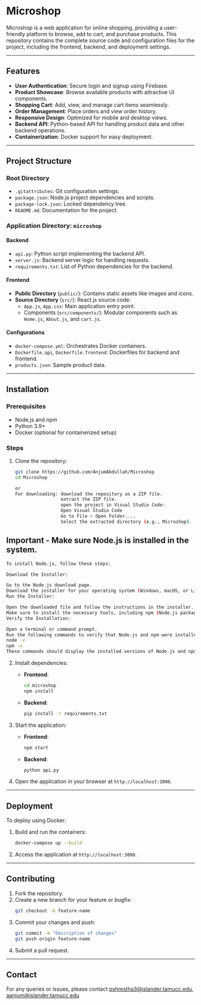 # Microshop

Microshop is a web application for online shopping, providing a user-friendly platform to browse, add to cart, and purchase products. This repository contains the complete source code and configuration files for the project, including the frontend, backend, and deployment settings.

---

## Features
- **User Authentication**: Secure login and signup using Firebase.
- **Product Showcase**: Browse available products with attractive UI components.
- **Shopping Cart**: Add, view, and manage cart items seamlessly.
- **Order Management**: Place orders and view order history.
- **Responsive Design**: Optimized for mobile and desktop views.
- **Backend API**: Python-based API for handling product data and other backend operations.
- **Containerization**: Docker support for easy deployment.

---

## Project Structure

### Root Directory
- `.gitattributes`: Git configuration settings.
- `package.json`: Node.js project dependencies and scripts.
- `package-lock.json`: Locked dependency tree.
- `README.md`: Documentation for the project.

### Application Directory: `microshop`

#### Backend
- `api.py`: Python script implementing the backend API.
- `server.js`: Backend server logic for handling requests.
- `requirements.txt`: List of Python dependencies for the backend.

#### Frontend
- **Public Directory** (`public/`): Contains static assets like images and icons.
- **Source Directory** (`src/`): React.js source code:
  - `App.js`, `App.css`: Main application entry point.
  - Components (`src/components/`): Modular components such as `Home.js`, `About.js`, and `cart.js`.

#### Configurations
- `docker-compose.yml`: Orchestrates Docker containers.
- `Dockerfile.api`, `Dockerfile.frontend`: Dockerfiles for backend and frontend.
- `products.json`: Sample product data.

---

## Installation

### Prerequisites
- Node.js and npm
- Python 3.9+
- Docker (optional for containerized setup)

### Steps
1. Clone the repository:
   ```bash
   git clone https://github.com/AnjumAbdullah/Microshop
   cd Microshop
   
   or
   For downloading: download the repository as a ZIP file.
                    extract the ZIP file.
                    open the project in Visual Studio Code:
                    Open Visual Studio Code 
                    Go to File > Open Folder....
                    Select the extracted directory (e.g., Microshop).

    ```
## Important - Make sure Node.js is installed in the system.
```sh
To install Node.js, follow these steps:

Download the Installer:

Go to the Node.js download page.
Download the installer for your operating system (Windows, macOS, or Linux).
Run the Installer:

Open the downloaded file and follow the instructions in the installer.
Make sure to install the necessary tools, including npm (Node.js package manager).
Verify the Installation:

Open a terminal or command prompt.
Run the following commands to verify that Node.js and npm were installed correctly:
node -v
npm -v
These commands should display the installed versions of Node.js and npm.
```


2. Install dependencies:
   - **Frontend**:
     ```bash
     cd microshop
     npm install
     ```
   - **Backend**:
     ```bash
     pip install -r requirements.txt
     ```

3. Start the application:
   - **Frontend**:
     ```bash
     npm start
     ```
   - **Backend**:
     ```bash
     python api.py
     ```

4. Open the application in your browser at `http://localhost:3000`.

---

## Deployment

To deploy using Docker:
1. Build and run the containers:
   ```bash
   docker-compose up --build
   ```

2. Access the application at `http://localhost:3000`.

---

## Contributing

1. Fork the repository.
2. Create a new branch for your feature or bugfix:
   ```bash
   git checkout -b feature-name
   ```
3. Commit your changes and push:
   ```bash
   git commit -m "Description of changes"
   git push origin feature-name
   ```
4. Submit a pull request.

---

## Contact
For any queries or issues, please contact pshrestha3@islander.tamucc.edu, aanjum@islander.tamucc.edu
